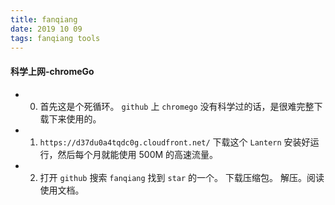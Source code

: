 ```yaml
---
title: fanqiang
date: 2019 10 09
tags: fanqiang tools
---
```


#### 科学上网-chromeGo

- 0. 首先这是个死循环。 `github` 上 `chromego` 没有科学过的话，是很难完整下载下来使用的。

- 1. `https://d37du0a4tqdc0g.cloudfront.net/` 下载这个 `Lantern` 安装好运行，然后每个月就能使用 500M 的高速流量。
- 2. 打开 `github` 搜索 `fanqiang` 找到 `star` 的一个。 下载压缩包。 解压。阅读使用文档。
